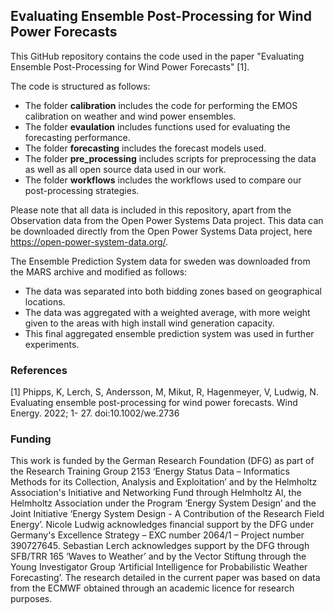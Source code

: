 ## Evaluating Ensemble Post-Processing for Wind Power Forecasts

This GitHub repository contains the code used in the paper "Evaluating Ensemble Post-Processing for Wind Power Forecasts" [1].



The code is structured as follows:

- The folder **calibration** includes the code for performing the EMOS calibration on weather and wind power ensembles.
- The folder **evaulation** includes functions used for evaluating the forecasting performance.
- The folder **forecasting** includes the forecast models used.
- The folder **pre_processing** includes scripts for preprocessing the data as well as all open source data used in our work.
- The folder **workflows** includes the workflows used to compare our post-processing strategies.



Please note that all data is included in this repository, apart from the Observation data from the Open Power Systems Data project. This data can be downloaded directly from the Open Power Systems Data project, here https://open-power-system-data.org/. 

The Ensemble Prediction System data for sweden was downloaded from the MARS archive and modified as follows:
- The data was separated into both bidding zones based on geographical locations.
- The data was aggregated with a weighted average, with more weight given to the areas with high install wind generation capacity.
- This final aggregated ensemble prediction system was used in further experiments.


### References

[1] Phipps, K, Lerch, S, Andersson, M, Mikut, R, Hagenmeyer, V, Ludwig, N. Evaluating ensemble post-processing for wind power forecasts. Wind Energy. 2022; 1- 27. doi:10.1002/we.2736


### Funding

This work is funded by the German Research Foundation (DFG) as part of the Research Training Group 2153 ‘Energy Status Data – Informatics Methods for its Collection, Analysis and Exploitation’ and by the Helmholtz Association's Initiative and Networking Fund through Helmholtz AI, the Helmholtz Association under the Program ‘Energy System Design’ and the Joint Initiative ‘Energy System Design - A Contribution of the Research Field Energy’. Nicole Ludwig acknowledges financial support by the DFG under Germany's Excellence Strategy – EXC number 2064/1 – Project number 390727645. Sebastian Lerch acknowledges support by the DFG through SFB/TRR 165 ‘Waves to Weather’ and by the Vector Stiftung through the Young Investigator Group ‘Artificial Intelligence for Probabilistic Weather Forecasting’. The research detailed in the current paper was based on data from the ECMWF obtained through an academic licence for research purposes.
